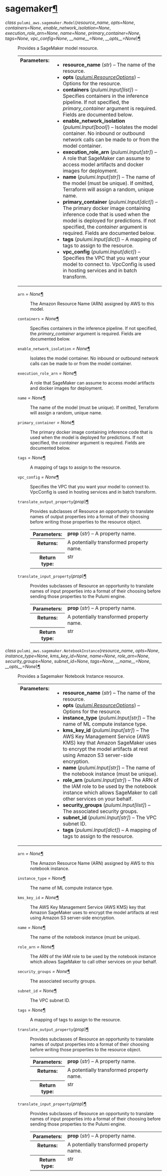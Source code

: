 <div class="section" id="module-pulumi_aws.sagemaker">
<span id="sagemaker"></span><h1>sagemaker<a class="headerlink" href="#module-pulumi_aws.sagemaker" title="Permalink to this headline">¶</a></h1>
<dl class="class">
<dt id="pulumi_aws.sagemaker.Model">
<em class="property">class </em><code class="descclassname">pulumi_aws.sagemaker.</code><code class="descname">Model</code><span class="sig-paren">(</span><em>resource_name</em>, <em>opts=None</em>, <em>containers=None</em>, <em>enable_network_isolation=None</em>, <em>execution_role_arn=None</em>, <em>name=None</em>, <em>primary_container=None</em>, <em>tags=None</em>, <em>vpc_config=None</em>, <em>__name__=None</em>, <em>__opts__=None</em><span class="sig-paren">)</span><a class="headerlink" href="#pulumi_aws.sagemaker.Model" title="Permalink to this definition">¶</a></dt>
<dd><p>Provides a SageMaker model resource.</p>
<table class="docutils field-list" frame="void" rules="none">
<col class="field-name" />
<col class="field-body" />
<tbody valign="top">
<tr class="field-odd field"><th class="field-name">Parameters:</th><td class="field-body"><ul class="first last simple">
<li><strong>resource_name</strong> (<em>str</em>) – The name of the resource.</li>
<li><strong>opts</strong> (<a class="reference internal" href="../../pulumi/#pulumi.ResourceOptions" title="pulumi.ResourceOptions"><em>pulumi.ResourceOptions</em></a>) – Options for the resource.</li>
<li><strong>containers</strong> (<em>pulumi.Input</em><em>[</em><em>list</em><em>]</em>) – Specifies containers in the inference pipeline. If not specified, the <cite>primary_container</cite> argument is required. Fields are documented below.</li>
<li><strong>enable_network_isolation</strong> (<em>pulumi.Input</em><em>[</em><em>bool</em><em>]</em>) – Isolates the model container. No inbound or outbound network calls can be made to or from the model container.</li>
<li><strong>execution_role_arn</strong> (<em>pulumi.Input</em><em>[</em><em>str</em><em>]</em>) – A role that SageMaker can assume to access model artifacts and docker images for deployment.</li>
<li><strong>name</strong> (<em>pulumi.Input</em><em>[</em><em>str</em><em>]</em>) – The name of the model (must be unique). If omitted, Terraform will assign a random, unique name.</li>
<li><strong>primary_container</strong> (<em>pulumi.Input</em><em>[</em><em>dict</em><em>]</em>) – The primary docker image containing inference code that is used when the model is deployed for predictions.  If not specified, the <cite>container</cite> argument is required. Fields are documented below.</li>
<li><strong>tags</strong> (<em>pulumi.Input</em><em>[</em><em>dict</em><em>]</em>) – A mapping of tags to assign to the resource.</li>
<li><strong>vpc_config</strong> (<em>pulumi.Input</em><em>[</em><em>dict</em><em>]</em>) – Specifies the VPC that you want your model to connect to. VpcConfig is used in hosting services and in batch transform.</li>
</ul>
</td>
</tr>
</tbody>
</table>
<dl class="attribute">
<dt id="pulumi_aws.sagemaker.Model.arn">
<code class="descname">arn</code><em class="property"> = None</em><a class="headerlink" href="#pulumi_aws.sagemaker.Model.arn" title="Permalink to this definition">¶</a></dt>
<dd><p>The Amazon Resource Name (ARN) assigned by AWS to this model.</p>
</dd></dl>

<dl class="attribute">
<dt id="pulumi_aws.sagemaker.Model.containers">
<code class="descname">containers</code><em class="property"> = None</em><a class="headerlink" href="#pulumi_aws.sagemaker.Model.containers" title="Permalink to this definition">¶</a></dt>
<dd><p>Specifies containers in the inference pipeline. If not specified, the <cite>primary_container</cite> argument is required. Fields are documented below.</p>
</dd></dl>

<dl class="attribute">
<dt id="pulumi_aws.sagemaker.Model.enable_network_isolation">
<code class="descname">enable_network_isolation</code><em class="property"> = None</em><a class="headerlink" href="#pulumi_aws.sagemaker.Model.enable_network_isolation" title="Permalink to this definition">¶</a></dt>
<dd><p>Isolates the model container. No inbound or outbound network calls can be made to or from the model container.</p>
</dd></dl>

<dl class="attribute">
<dt id="pulumi_aws.sagemaker.Model.execution_role_arn">
<code class="descname">execution_role_arn</code><em class="property"> = None</em><a class="headerlink" href="#pulumi_aws.sagemaker.Model.execution_role_arn" title="Permalink to this definition">¶</a></dt>
<dd><p>A role that SageMaker can assume to access model artifacts and docker images for deployment.</p>
</dd></dl>

<dl class="attribute">
<dt id="pulumi_aws.sagemaker.Model.name">
<code class="descname">name</code><em class="property"> = None</em><a class="headerlink" href="#pulumi_aws.sagemaker.Model.name" title="Permalink to this definition">¶</a></dt>
<dd><p>The name of the model (must be unique). If omitted, Terraform will assign a random, unique name.</p>
</dd></dl>

<dl class="attribute">
<dt id="pulumi_aws.sagemaker.Model.primary_container">
<code class="descname">primary_container</code><em class="property"> = None</em><a class="headerlink" href="#pulumi_aws.sagemaker.Model.primary_container" title="Permalink to this definition">¶</a></dt>
<dd><p>The primary docker image containing inference code that is used when the model is deployed for predictions.  If not specified, the <cite>container</cite> argument is required. Fields are documented below.</p>
</dd></dl>

<dl class="attribute">
<dt id="pulumi_aws.sagemaker.Model.tags">
<code class="descname">tags</code><em class="property"> = None</em><a class="headerlink" href="#pulumi_aws.sagemaker.Model.tags" title="Permalink to this definition">¶</a></dt>
<dd><p>A mapping of tags to assign to the resource.</p>
</dd></dl>

<dl class="attribute">
<dt id="pulumi_aws.sagemaker.Model.vpc_config">
<code class="descname">vpc_config</code><em class="property"> = None</em><a class="headerlink" href="#pulumi_aws.sagemaker.Model.vpc_config" title="Permalink to this definition">¶</a></dt>
<dd><p>Specifies the VPC that you want your model to connect to. VpcConfig is used in hosting services and in batch transform.</p>
</dd></dl>

<dl class="method">
<dt id="pulumi_aws.sagemaker.Model.translate_output_property">
<code class="descname">translate_output_property</code><span class="sig-paren">(</span><em>prop</em><span class="sig-paren">)</span><a class="headerlink" href="#pulumi_aws.sagemaker.Model.translate_output_property" title="Permalink to this definition">¶</a></dt>
<dd><p>Provides subclasses of Resource an opportunity to translate names of output properties
into a format of their choosing before writing those properties to the resource object.</p>
<table class="docutils field-list" frame="void" rules="none">
<col class="field-name" />
<col class="field-body" />
<tbody valign="top">
<tr class="field-odd field"><th class="field-name">Parameters:</th><td class="field-body"><strong>prop</strong> (<em>str</em>) – A property name.</td>
</tr>
<tr class="field-even field"><th class="field-name">Returns:</th><td class="field-body">A potentially transformed property name.</td>
</tr>
<tr class="field-odd field"><th class="field-name">Return type:</th><td class="field-body">str</td>
</tr>
</tbody>
</table>
</dd></dl>

<dl class="method">
<dt id="pulumi_aws.sagemaker.Model.translate_input_property">
<code class="descname">translate_input_property</code><span class="sig-paren">(</span><em>prop</em><span class="sig-paren">)</span><a class="headerlink" href="#pulumi_aws.sagemaker.Model.translate_input_property" title="Permalink to this definition">¶</a></dt>
<dd><p>Provides subclasses of Resource an opportunity to translate names of input properties into
a format of their choosing before sending those properties to the Pulumi engine.</p>
<table class="docutils field-list" frame="void" rules="none">
<col class="field-name" />
<col class="field-body" />
<tbody valign="top">
<tr class="field-odd field"><th class="field-name">Parameters:</th><td class="field-body"><strong>prop</strong> (<em>str</em>) – A property name.</td>
</tr>
<tr class="field-even field"><th class="field-name">Returns:</th><td class="field-body">A potentially transformed property name.</td>
</tr>
<tr class="field-odd field"><th class="field-name">Return type:</th><td class="field-body">str</td>
</tr>
</tbody>
</table>
</dd></dl>

</dd></dl>

<dl class="class">
<dt id="pulumi_aws.sagemaker.NotebookInstance">
<em class="property">class </em><code class="descclassname">pulumi_aws.sagemaker.</code><code class="descname">NotebookInstance</code><span class="sig-paren">(</span><em>resource_name</em>, <em>opts=None</em>, <em>instance_type=None</em>, <em>kms_key_id=None</em>, <em>name=None</em>, <em>role_arn=None</em>, <em>security_groups=None</em>, <em>subnet_id=None</em>, <em>tags=None</em>, <em>__name__=None</em>, <em>__opts__=None</em><span class="sig-paren">)</span><a class="headerlink" href="#pulumi_aws.sagemaker.NotebookInstance" title="Permalink to this definition">¶</a></dt>
<dd><p>Provides a Sagemaker Notebook Instance resource.</p>
<table class="docutils field-list" frame="void" rules="none">
<col class="field-name" />
<col class="field-body" />
<tbody valign="top">
<tr class="field-odd field"><th class="field-name">Parameters:</th><td class="field-body"><ul class="first last simple">
<li><strong>resource_name</strong> (<em>str</em>) – The name of the resource.</li>
<li><strong>opts</strong> (<a class="reference internal" href="../../pulumi/#pulumi.ResourceOptions" title="pulumi.ResourceOptions"><em>pulumi.ResourceOptions</em></a>) – Options for the resource.</li>
<li><strong>instance_type</strong> (<em>pulumi.Input</em><em>[</em><em>str</em><em>]</em>) – The name of ML compute instance type.</li>
<li><strong>kms_key_id</strong> (<em>pulumi.Input</em><em>[</em><em>str</em><em>]</em>) – The AWS Key Management Service (AWS KMS) key that Amazon SageMaker uses to encrypt the model artifacts at rest using Amazon S3 server-side encryption.</li>
<li><strong>name</strong> (<em>pulumi.Input</em><em>[</em><em>str</em><em>]</em>) – The name of the notebook instance (must be unique).</li>
<li><strong>role_arn</strong> (<em>pulumi.Input</em><em>[</em><em>str</em><em>]</em>) – The ARN of the IAM role to be used by the notebook instance which allows SageMaker to call other services on your behalf.</li>
<li><strong>security_groups</strong> (<em>pulumi.Input</em><em>[</em><em>list</em><em>]</em>) – The associated security groups.</li>
<li><strong>subnet_id</strong> (<em>pulumi.Input</em><em>[</em><em>str</em><em>]</em>) – The VPC subnet ID.</li>
<li><strong>tags</strong> (<em>pulumi.Input</em><em>[</em><em>dict</em><em>]</em>) – A mapping of tags to assign to the resource.</li>
</ul>
</td>
</tr>
</tbody>
</table>
<dl class="attribute">
<dt id="pulumi_aws.sagemaker.NotebookInstance.arn">
<code class="descname">arn</code><em class="property"> = None</em><a class="headerlink" href="#pulumi_aws.sagemaker.NotebookInstance.arn" title="Permalink to this definition">¶</a></dt>
<dd><p>The Amazon Resource Name (ARN) assigned by AWS to this notebook instance.</p>
</dd></dl>

<dl class="attribute">
<dt id="pulumi_aws.sagemaker.NotebookInstance.instance_type">
<code class="descname">instance_type</code><em class="property"> = None</em><a class="headerlink" href="#pulumi_aws.sagemaker.NotebookInstance.instance_type" title="Permalink to this definition">¶</a></dt>
<dd><p>The name of ML compute instance type.</p>
</dd></dl>

<dl class="attribute">
<dt id="pulumi_aws.sagemaker.NotebookInstance.kms_key_id">
<code class="descname">kms_key_id</code><em class="property"> = None</em><a class="headerlink" href="#pulumi_aws.sagemaker.NotebookInstance.kms_key_id" title="Permalink to this definition">¶</a></dt>
<dd><p>The AWS Key Management Service (AWS KMS) key that Amazon SageMaker uses to encrypt the model artifacts at rest using Amazon S3 server-side encryption.</p>
</dd></dl>

<dl class="attribute">
<dt id="pulumi_aws.sagemaker.NotebookInstance.name">
<code class="descname">name</code><em class="property"> = None</em><a class="headerlink" href="#pulumi_aws.sagemaker.NotebookInstance.name" title="Permalink to this definition">¶</a></dt>
<dd><p>The name of the notebook instance (must be unique).</p>
</dd></dl>

<dl class="attribute">
<dt id="pulumi_aws.sagemaker.NotebookInstance.role_arn">
<code class="descname">role_arn</code><em class="property"> = None</em><a class="headerlink" href="#pulumi_aws.sagemaker.NotebookInstance.role_arn" title="Permalink to this definition">¶</a></dt>
<dd><p>The ARN of the IAM role to be used by the notebook instance which allows SageMaker to call other services on your behalf.</p>
</dd></dl>

<dl class="attribute">
<dt id="pulumi_aws.sagemaker.NotebookInstance.security_groups">
<code class="descname">security_groups</code><em class="property"> = None</em><a class="headerlink" href="#pulumi_aws.sagemaker.NotebookInstance.security_groups" title="Permalink to this definition">¶</a></dt>
<dd><p>The associated security groups.</p>
</dd></dl>

<dl class="attribute">
<dt id="pulumi_aws.sagemaker.NotebookInstance.subnet_id">
<code class="descname">subnet_id</code><em class="property"> = None</em><a class="headerlink" href="#pulumi_aws.sagemaker.NotebookInstance.subnet_id" title="Permalink to this definition">¶</a></dt>
<dd><p>The VPC subnet ID.</p>
</dd></dl>

<dl class="attribute">
<dt id="pulumi_aws.sagemaker.NotebookInstance.tags">
<code class="descname">tags</code><em class="property"> = None</em><a class="headerlink" href="#pulumi_aws.sagemaker.NotebookInstance.tags" title="Permalink to this definition">¶</a></dt>
<dd><p>A mapping of tags to assign to the resource.</p>
</dd></dl>

<dl class="method">
<dt id="pulumi_aws.sagemaker.NotebookInstance.translate_output_property">
<code class="descname">translate_output_property</code><span class="sig-paren">(</span><em>prop</em><span class="sig-paren">)</span><a class="headerlink" href="#pulumi_aws.sagemaker.NotebookInstance.translate_output_property" title="Permalink to this definition">¶</a></dt>
<dd><p>Provides subclasses of Resource an opportunity to translate names of output properties
into a format of their choosing before writing those properties to the resource object.</p>
<table class="docutils field-list" frame="void" rules="none">
<col class="field-name" />
<col class="field-body" />
<tbody valign="top">
<tr class="field-odd field"><th class="field-name">Parameters:</th><td class="field-body"><strong>prop</strong> (<em>str</em>) – A property name.</td>
</tr>
<tr class="field-even field"><th class="field-name">Returns:</th><td class="field-body">A potentially transformed property name.</td>
</tr>
<tr class="field-odd field"><th class="field-name">Return type:</th><td class="field-body">str</td>
</tr>
</tbody>
</table>
</dd></dl>

<dl class="method">
<dt id="pulumi_aws.sagemaker.NotebookInstance.translate_input_property">
<code class="descname">translate_input_property</code><span class="sig-paren">(</span><em>prop</em><span class="sig-paren">)</span><a class="headerlink" href="#pulumi_aws.sagemaker.NotebookInstance.translate_input_property" title="Permalink to this definition">¶</a></dt>
<dd><p>Provides subclasses of Resource an opportunity to translate names of input properties into
a format of their choosing before sending those properties to the Pulumi engine.</p>
<table class="docutils field-list" frame="void" rules="none">
<col class="field-name" />
<col class="field-body" />
<tbody valign="top">
<tr class="field-odd field"><th class="field-name">Parameters:</th><td class="field-body"><strong>prop</strong> (<em>str</em>) – A property name.</td>
</tr>
<tr class="field-even field"><th class="field-name">Returns:</th><td class="field-body">A potentially transformed property name.</td>
</tr>
<tr class="field-odd field"><th class="field-name">Return type:</th><td class="field-body">str</td>
</tr>
</tbody>
</table>
</dd></dl>

</dd></dl>

</div>
